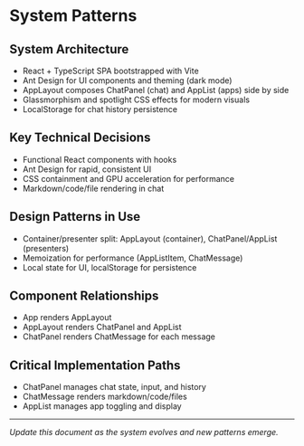 # System Patterns

## System Architecture
- React + TypeScript SPA bootstrapped with Vite
- Ant Design for UI components and theming (dark mode)
- AppLayout composes ChatPanel (chat) and AppList (apps) side by side
- Glassmorphism and spotlight CSS effects for modern visuals
- LocalStorage for chat history persistence

## Key Technical Decisions
- Functional React components with hooks
- Ant Design for rapid, consistent UI
- CSS containment and GPU acceleration for performance
- Markdown/code/file rendering in chat

## Design Patterns in Use
- Container/presenter split: AppLayout (container), ChatPanel/AppList (presenters)
- Memoization for performance (AppListItem, ChatMessage)
- Local state for UI, localStorage for persistence

## Component Relationships
- App renders AppLayout
- AppLayout renders ChatPanel and AppList
- ChatPanel renders ChatMessage for each message

## Critical Implementation Paths
- ChatPanel manages chat state, input, and history
- ChatMessage renders markdown/code/files
- AppList manages app toggling and display

---

*Update this document as the system evolves and new patterns emerge.*
